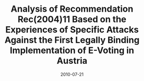 ---
abstract: ''
authors:
- Andreas Ehringfeld
- Larissa Naber
- Thomas Grechenig
- Robert Krimmer
- Markus Traxl
- Gerald Fischer
date: '2010-07-21'
featured: false
publication_types:
- '0'
publishDate: '2010-07-21'
title: Analysis of Recommendation Rec(2004)11 Based on the Experiences of Specific
  Attacks Against the First Legally Binding Implementation of E-Voting in Austria
url_pdf: ''
---